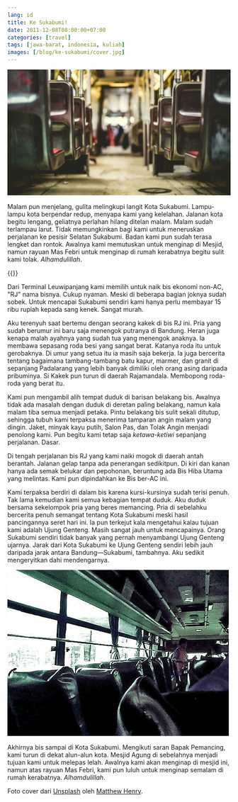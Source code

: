 ```yaml
---
lang: id
title: Ke Sukabumi!
date: 2011-12-08T08:00:00+07:00
categories: [travel]
tags: [jawa-barat, indonesia, kuliah]
images: [/blog/ke-sukabumi/cover.jpg]
---
```

![Ke Sukabumi!](cover.jpg)

Malam pun menjelang, gulita melingkupi langit Kota Sukabumi. Lampu-lampu kota berpendar redup, menyapa kami yang kelelahan. Jalanan kota begitu lengang, geliatnya perlahan hilang ditelan malam. Malam sudah terlampau larut. Tidak memungkinkan bagi kami untuk meneruskan perjalanan ke pesisir Selatan Sukabumi. Badan kami pun sudah terasa lengket dan rontok. Awalnya kami memutuskan untuk menginap di Mesjid, namun rayuan Mas Febri untuk menginap di rumah kerabatnya begitu sulit kami tolak. *Alhamdulillah*.

{{<section-break>}}

Dari Terminal Leuwipanjang kami memilih untuk naik bis ekonomi non-AC, "RJ" nama bisnya. Cukup nyaman. Meski di beberapa bagian joknya sudah sobek. Untuk mencapai Sukabumi sendiri kami hanya perlu membayar 15 ribu rupiah kepada sang kenek. Sangat murah.

Aku terenyuh saat bertemu dengan seorang kakek di bis RJ ini. Pria yang sudah berumur ini baru saja menengok putranya di Bandung. Heran juga kenapa malah ayahnya yang sudah tua yang menengok anaknya. Ia membawa sepasang roda besi yang sangat berat. Katanya roda itu untuk gerobaknya. Di umur yang setua itu ia masih saja bekerja. Ia juga bercerita tentang bagaimana tambang-tambang batu kapur, marmer, dan granit di sepanjang Padalarang yang lebih banyak dimiliki oleh orang asing daripada pribuminya. Si Kakek pun turun di daerah Rajamandala. Membopong roda-roda yang berat itu.

Kami pun mengambil alih tempat duduk di barisan belakang bis. Awalnya tidak ada masalah dengan duduk di deretan paling belakang, namun kala malam tiba semua menjadi petaka. Pintu belakang bis sulit sekali ditutup, sehingga tubuh kami terpaksa menerima tamparan angin malam yang dingin. Jaket, minyak kayu putih, Salon Pas, dan Tolak Angin menjadi penolong kami. Pun begitu kami tetap saja *ketawa-ketiwi* sepanjang perjalanan. Dasar.

Di tengah perjalanan bis RJ yang kami naiki mogok di daerah antah berantah. Jalanan gelap tanpa ada penerangan sedikitpun. Di kiri dan kanan hanya ada semak belukar dan pepohonan, beruntung ada Bis Hiba Utama yang melintas. Kami pun dipindahkan ke Bis ber-AC ini.

Kami terpaksa berdiri di dalam bis karena kursi-kursinya sudah terisi penuh. Tak lama kemudian kami semua kebagian tempat duduk. Aku duduk bersama sekelompok pria yang beres memancing. Pria di sebelahku bercerita penuh semangat tentang Kota Sukabumi meski hasil pancingannya seret hari ini. Ia pun terkejut kala mengetahui kalau tujuan kami adalah Ujung Genteng. Masih sangat jauh untuk mencapainya. Orang Sukabumi sendiri tidak banyak yang pernah menyambangi Ujung Genteng ujarnya. Jarak dari Kota Sukabumi ke Ujung Genteng sendiri lebih jauh daripada jarak antara Bandung—Sukabumi, tambahnya. Aku sedikit mengeryitkan dahi mendengarnya.

![Di dalam bis RJ.](01-di-dalam-bis-rj.jpg)

Akhirnya bis sampai di Kota Sukabumi. Mengikuti saran Bapak Pemancing, kami turun di dekat alun-alun kota. Mesjid Agung di sebelahnya menjadi tujuan kami untuk melepas lelah. Awalnya kami akan menginap di mesjid ini, namun atas rayuan Mas Febri, kami pun luluh untuk menginap semalam di rumah kerabatnya. *Alhamdulillah*.

Foto cover dari [Unsplash](https://unsplash.com/photos/IisDI6liZEM) oleh [Matthew Henry](https://unsplash.com/@matthewhenry).
